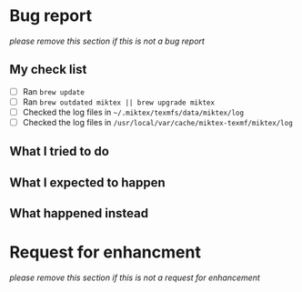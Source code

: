 # Bug report

_please remove this section if this is not a bug report_

## My check list

- [ ] Ran `brew update`
- [ ] Ran `brew outdated miktex || brew upgrade miktex`
- [ ] Checked the log files in `~/.miktex/texmfs/data/miktex/log`
- [ ] Checked the log files in `/usr/local/var/cache/miktex-texmf/miktex/log`

## What I tried to do

## What I expected to happen

## What happened instead

# Request for enhancment

_please remove this section if this is not a request for enhancement_
